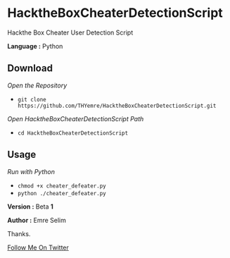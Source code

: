 # HacktheBoxCheaterDetectionScript

<p>Hackthe Box Cheater User Detection Script</p>
<p><strong>Language :</strong> Python</p>
<h2>Download</h2>
<p><em>Open the Repository</em></p>
<ul>
<li><code>git clone https://github.com/THYemre/HacktheBoxCheaterDetectionScript.git</code></li>
</ul>
<p><em>Open HacktheBoxCheaterDetectionScript Path</em></p>
<ul>
<li><code>cd HacktheBoxCheaterDetectionScript</code></li>
</ul>
<h2>Usage</h2>
<p><em>Run with Python</em></p>
<ul>
<li><code>chmod +x cheater_defeater.py</code></li>
<li><code>python ./cheater_defeater.py</code></li>
</ul>
<p><strong>Version :</strong>  Beta <strong>1</strong></p>
<p><strong>Author  :</strong> Emre Selim</p>
<p>Thanks.</p>
<a href="https://twitter.com/emre_selim8/">Follow Me On Twitter</a>

